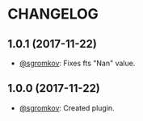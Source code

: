 # CHANGELOG

## 1.0.1 (2017-11-22)
* [@sgromkov](https://github.com/sgromkov/): Fixes fts "Nan" value.

## 1.0.0 (2017-11-22)
* [@sgromkov](https://github.com/sgromkov/): Created plugin.
